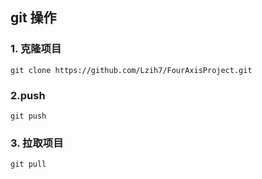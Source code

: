 ## git 操作
### 1. 克隆项目
```
git clone https://github.com/Lzih7/FourAxisProject.git
```
### 2.push
```
git push
```
### 3. 拉取项目
```
git pull
```
